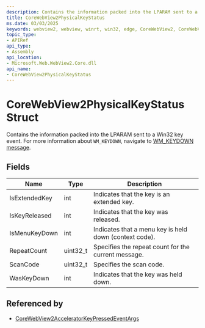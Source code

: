 ```yaml
---
description: Contains the information packed into the LPARAM sent to a Win32 key event.
title: CoreWebView2PhysicalKeyStatus
ms.date: 03/03/2025
keywords: webview2, webview, winrt, win32, edge, CoreWebView2, CoreWebView2Controller, browser control, edge html, CoreWebView2PhysicalKeyStatus
topic_type:
- APIRef
api_type:
- Assembly
api_location:
- Microsoft.Web.WebView2.Core.dll
api_name:
- CoreWebView2PhysicalKeyStatus
---
```


# CoreWebView2PhysicalKeyStatus Struct

Contains the information packed into the LPARAM sent to a Win32 key event.
For more information about `WM_KEYDOWN`, navigate to [WM_KEYDOWN message](/windows/win32/inputdev/wm-keydown).

## Fields
| Name | Type | Description |
|---|---|---|
| IsExtendedKey | int | Indicates that the key is an extended key. |
| IsKeyReleased | int | Indicates that the key was released. |
| IsMenuKeyDown | int | Indicates that a menu key is held down (context code). |
| RepeatCount | uint32_t | Specifies the repeat count for the current message. |
| ScanCode | uint32_t | Specifies the scan code. |
| WasKeyDown | int | Indicates that the key was held down. |


## Referenced by

- [CoreWebView2AcceleratorKeyPressedEventArgs](corewebview2acceleratorkeypressedeventargs.md)
